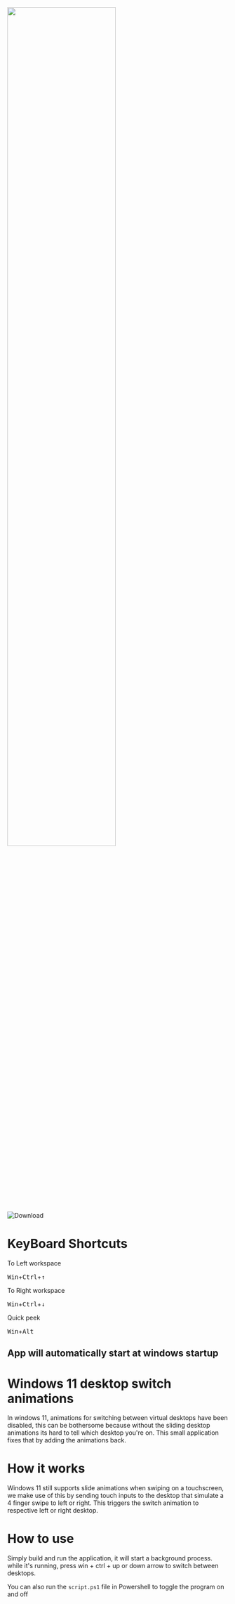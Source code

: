 <img src="https://github.com/sanketkheni01/Windows-11-Virtual-desktop-animation/blob/main/preview.gif?raw=true" width=70%>

![Download](https://badgen.net/github/assets-dl/sanketkheni01/Windows-11-Virtual-desktop-animation)

# KeyBoard Shortcuts

To Left workspace

<kbd>Win</kbd>+<kbd>Ctrl</kbd>+<kbd>↑</kbd>

To Right workspace

<kbd>Win</kbd>+<kbd>Ctrl</kbd>+<kbd>↓</kbd>

Quick peek

<kbd>Win</kbd>+<kbd>Alt</kbd>

## App will automatically start at windows startup

# Windows 11 desktop switch animations
In windows 11, animations for switching between virtual desktops have been disabled, this can be bothersome because without the sliding desktop animations its hard to tell which desktop you're on. This small application fixes that by adding the animations back.

# How it works
Windows 11 still supports slide animations when swiping on a touchscreen, we make use of this by sending touch inputs to the desktop that simulate a 4 finger swipe to left or right. This triggers the switch animation to respective left or right desktop.

# How to use
Simply build and run the application, it will start a background process. while it's running, press win + ctrl + up or down arrow to switch between desktops.


You can also run the `script.ps1` file in Powershell to toggle the program on and off
